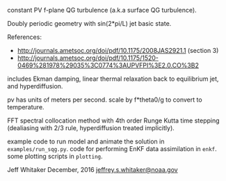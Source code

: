 constant PV f-plane QG turbulence (a.k.a surface QG turbulence).

Doubly periodic geometry with sin(2*pi/L) jet basic state.

References:

* http://journals.ametsoc.org/doi/pdf/10.1175/2008JAS2921.1 (section 3)
* http://journals.ametsoc.org/doi/pdf/10.1175/1520-0469%281978%29035%3C0774%3AUPVFPI%3E2.0.CO%3B2

includes Ekman damping, linear thermal relaxation back
to equilibrium jet, and hyperdiffusion.

pv has units of meters per second.
scale by f*theta0/g to convert to temperature.

FFT spectral collocation method with 4th order Runge Kutta
time stepping (dealiasing with 2/3 rule, hyperdiffusion treated implicitly).

example code to run model and animate the solution in ``examples/run_sqg.py``.
code for performing EnKF data assimilation in ``enkf``.
some plotting scripts in ``plotting``.


Jeff Whitaker December, 2016 <jeffrey.s.whitaker@noaa.gov>
